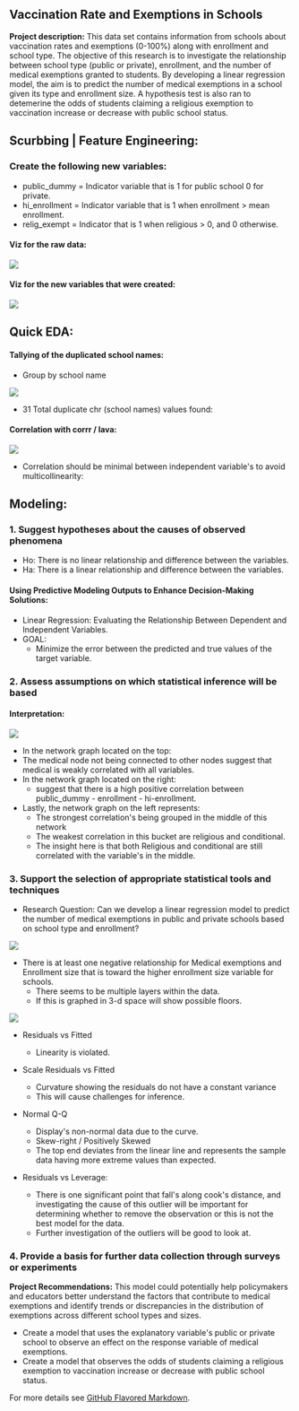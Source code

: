 ## Vaccination Rate and Exemptions in Schools

**Project description:** This data set contains information from schools about vaccination rates and exemptions (0-100%) along with enrollment and school type. The objective of this research is to investigate the relationship between school type (public or private), enrollment, and the number of medical exemptions granted to students. By developing a linear regression model, the aim is to predict the number of medical exemptions in a school given its type and enrollment size. A hypothesis test is also ran to detemerine the odds of students claiming a religious exemption to vaccination increase or decrease with public school status.

## Scurbbing | Feature Engineering:
### Create the following new variables:
* public_dummy = Indicator variable that is 1 for public school 0 for private.
* hi_enrollment = Indicator variable that is 1 when enrollment > mean enrollment.
* relig_exempt = Indicator that is 1 when religious > 0, and 0 otherwise.

#### Viz for the raw data: 
<img src="images/vacc_Viz_for_the_raw_data.png?raw=true"/>

#### Viz for the new variables that were created: 
<img src="images/vacc_Viz_for_the_feat_data.png?raw=true"/>

## Quick EDA:

 
#### Tallying of the duplicated school names:
* Group by school name
<img src="images/vacc_duplicated_school_names.png?raw=true"/>

* 31 Total duplicate chr (school names) values found: 
 
#### Correlation with corrr / lava:
 <img src="images/vacc_corr_basic.png?raw=true"/>

* Correlation should be minimal between independent variable's to avoid multicollinearity:
 
## Modeling: 
### 1. Suggest hypotheses about the causes of observed phenomena

* Ho: There is no linear relationship and difference between the variables.
* Ha: There is a linear relationship and difference between the variables.

#### Using Predictive Modeling Outputs to Enhance Decision-Making Solutions:
* Linear Regression: Evaluating the Relationship Between Dependent and Independent Variables.
* GOAL: 
  * Minimize the error between the predicted and true values of the target variable.


### 2. Assess assumptions on which statistical inference will be based
#### Interpretation: 

<img src="images/vacc_nwork_graph.png?raw=true"/>

* In the network graph located on the top:
 * The medical node not being connected to other nodes suggest that medical is weakly correlated with all variables. 
* In the network graph located on the right:
  * suggest that there is a high positive correlation between public_dummy - enrollment - hi-enrollment.
* Lastly, the network graph on the left represents:
  * The strongest correlation's being grouped in the middle of this network 
  * The weakest correlation in this bucket are religious and conditional. 
  * The insight here is that both Religious and conditional are still correlated with the variable's in the middle. 


### 3. Support the selection of appropriate statistical tools and techniques
* Research Question: Can we develop a linear regression model to predict the number of medical exemptions in public and private schools based on school type and enrollment?
<img src="images/vacc_lin_basic.png?raw=true"/>

* There is at least one negative relationship for Medical exemptions and Enrollment size that is toward the higher enrollment size variable for schools. 
  * There seems to be multiple layers within the data. 
   * If this is graphed in 3-d space will show possible floors.  
<img src="images/vacc_lin_qq.png?raw=true"/>

* Residuals vs Fitted
  * Linearity is violated.

* Scale Residuals vs Fitted
  * Curvature showing the residuals do not have a constant variance
   * This will cause challenges for inference. 


* Normal Q-Q
  * Display's non-normal data due to the curve.
   * Skew-right / Positively Skewed
    * The top end deviates from the linear line and represents the sample data having more extreme values than expected. 
         

* Residuals vs Leverage:
  * There is one significant point that fall's along cook's distance, and investigating the cause of this outlier will be important for determining whether to remove the observation or this is not the best model for the data.
  * Further investigation of the outliers will be good to look at. 

### 4. Provide a basis for further data collection through surveys or experiments

**Project Recommendations:** This model could potentially help policymakers and educators better understand the factors that contribute to medical exemptions and identify trends or discrepancies in the distribution of exemptions across different school types and sizes.
* Create a model that uses the explanatory variable's public or private school to observe an effect on the response variable of medical exemptions.
* Create a model that observes the odds of students  claiming a religious exemption to vaccination increase or decrease with public school status. 

For more details see [GitHub Flavored Markdown](https://guides.github.com/features/mastering-markdown/).
